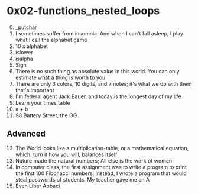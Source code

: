 <h1>0x02-functions_nested_loops</h1>

00. &lowbar;putchar<br>
01. I sometimes suffer from insomnia. And when I can't fall asleep, I play what I call the alphabet game<br>
02. 10 x alphabet<br>
03. islower<br>
04. isalpha<br>
05. Sign<br>
06. There is no such thing as absolute value in this world. You can only estimate what a thing is worth to you<br>
07. There are only 3 colors, 10 digits, and 7 notes; it's what we do with them that's important<br>
08. I'm federal agent Jack Bauer, and today is the longest day of my life<br>
09. Learn your times table<br>
10. a + b<br>
11. 98 Battery Street, the OG<br>

<h2>Advanced</h2>

12. The World looks like a multiplication-table, or a mathematical equation, which, turn it how you will,
balances itself<br>
13. Nature made the natural numbers; All else is the work of women<br>
14. In computer class, the first assignment was to write a program to print the first 100 Fibonacci numbers. Instead, I wrote a program that would steal passwords of students. My teacher gave me an A<br>
15. Even Liber Abbaci<br>
